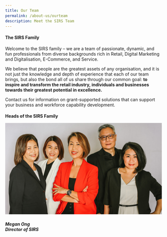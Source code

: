 ```yaml
---
title: Our Team
permalink: /about-us/ourteam
description: Meet the SIRS Team
---
```

<h4> The SIRS Family </h4>

Welcome to the SIRS family – we are a team of passionate, dynamic, and fun professionals from diverse backgrounds rich in Retail, Digital Marketing and Digitalisation,  E-Commerce, and Service. 

We believe that people are the greatest assets of any organisation, and it is not just the knowledge and depth of experience that each of our team brings, but also the bond all of us share through our common goal: **to inspire and transform the retail industry, individuals and businesses towards their greatest potential in excellence.**

Contact us for information on grant-supported solutions that can support your business and workforce capability development.

<h4> Heads of the SIRS Family

![Photo of SIRS HODs](/images/images-2021/Our%20Team/HOD_SIRS_All.jpg)
	
<h5> Megan Ong<br>Director of SIRS





